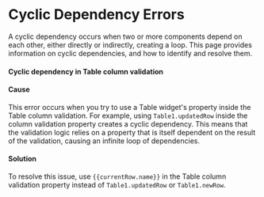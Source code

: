 # Cyclic Dependency Errors

A cyclic dependency occurs when two or more components depend on each other, either directly or indirectly, creating a loop. This page provides information on cyclic dependencies, and how to identify and resolve them.


#### Cyclic dependency in Table column validation

<Message
messageContainerClassName="error" 
messageContent="Cyclic dependency found while evaluating. Node was: Table1.primaryColumns.created_at.validation"></Message>

#### Cause

This error occurs when you try to use a Table widget's property inside the Table column validation. For example, using `Table1.updatedRow` inside the column validation property creates a cyclic dependency. This means that the validation logic relies on a property that is itself dependent on the result of the validation, causing an infinite loop of dependencies.

#### Solution

To resolve this issue, use `{{currentRow.name}}` in the Table column validation property instead of `Table1.updatedRow` or `Table1.newRow`. 

